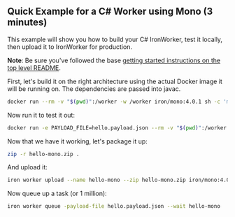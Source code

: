 ## Quick Example for a C# Worker using Mono (3 minutes)

This example will show you how to build your C# IronWorker, test it locally, then upload it
to IronWorker for production.

**Note**: Be sure you've followed the base [getting started instructions on the top level README](https://github.com/iron-io/dockerworker).

First, let's build it on the right architecture using the actual Docker image it will be running on. The
dependencies are passed into javac.

```sh
docker run --rm -v "$(pwd)":/worker -w /worker iron/mono:4.0.1 sh -c 'mcs -r:System.Web.Extensions.dll worker101.cs'
```

Now run it to test it out:

```sh
docker run -e PAYLOAD_FILE=hello.payload.json --rm -v "$(pwd)":/worker -w /worker iron/mono:4.0.1 sh -c 'mono worker101.exe -id 123'
```

Now that we have it working, let's package it up:

```sh
zip -r hello-mono.zip .
```

And upload it:

```sh
iron worker upload --name hello-mono --zip hello-mono.zip iron/mono:4.0.1 mono worker101.exe
```

Now queue up a task (or 1 million):

```sh
iron worker queue -payload-file hello.payload.json --wait hello-mono
```
